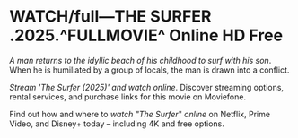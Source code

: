 # WATCH/full—THE SURFER .2025.^FULLMOVIE^ Online HD Free
<em>A man returns to the idyllic beach of his childhood to surf with his son</em>. When he is humiliated by a group of locals, the man is drawn into a conflict.

<em>Stream 'The Surfer (2025)' and watch online</em>. Discover streaming options, rental services, and purchase links for this movie on Moviefone.

Find out how and where to <em>watch "The Surfer</em>" <em>online</em> on Netflix, Prime Video, and Disney+ today – including 4K and free options.
